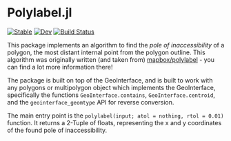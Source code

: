 # Polylabel.jl

[![Stable](https://img.shields.io/badge/docs-stable-blue.svg)](https://asinghvi17.github.io/Polylabel.jl/stable/)
[![Dev](https://img.shields.io/badge/docs-dev-blue.svg)](https://asinghvi17.github.io/Polylabel.jl/dev/)
[![Build Status](https://github.com/asinghvi17/Polylabel.jl/actions/workflows/CI.yml/badge.svg?branch=main)](https://github.com/asinghvi17/Polylabel.jl/actions/workflows/CI.yml?query=branch%3Amain)

This package implements an algorithm to find the _pole of inaccessibility_ of a polygon, the most distant internal point from the polygon outline.  This algorithm was originally written (and taken from) [mapbox/polylabel](https://github.com/mapbox/polylabel) - you can find a lot more information there!

The package is built on top of the GeoInterface, and is built to work with any polygons or multipolygon object which implements the GeoInterface, specifically the functions `GeoInterface.contains`, `GeoInterface.centroid`, and the `geointerface_geomtype` API for reverse conversion.  

The main entry point is the `polylabel(input; atol = nothing, rtol = 0.01)` function.  It returns a 2-Tuple of floats, representing the x and y coordinates of the found pole of inaccessibility.